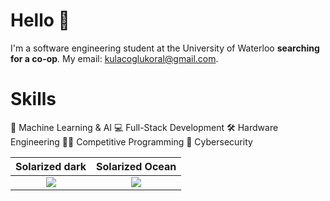 # Hello 👋
I'm a software engineering student at the University of Waterloo **searching for a co-op**. My email: kulacoglukoral@gmail.com.

# Skills
🤖 Machine Learning & AI 💻 Full-Stack Development 🛠️ Hardware Engineering 👨‍💻 Competitive Programming 🔐 Cybersecurity

Solarized dark             |  Solarized Ocean
:-------------------------:|:-------------------------:
![](https://...Dark.png)  |  ![](https://...Ocean.png)
